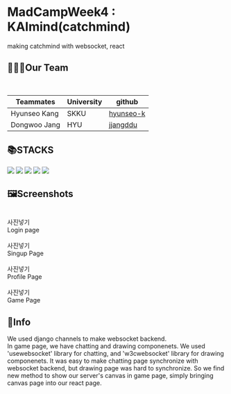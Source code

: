 # MadCampWeek4 : KAImind(catchmind)
making catchmind with websocket, react<br/>

## 🧑‍🤝‍🧑Our Team
<br/>

|Teammates|University|github|
|------|---|---|
|Hyunseo Kang|SKKU|[hyunseo-k](http://github.com/hyunseo-k)|
|Dongwoo Jang|HYU|[jjangddu](http://github.com/jjangddu)|

## 📚STACKS
<div align=left> 
<img src="https://img.shields.io/badge/java-007396?style=for-the-badge&logo=java&logoColor=white"> 
<img src="https://img.shields.io/badge/python-3776AB?style=for-the-badge&logo=python&logoColor=white"> 
<img src="https://img.shields.io/badge/javascript-F7DF1E?style=for-the-badge&logo=javascript&logoColor=black">
<img src="https://img.shields.io/badge/react-61DAFB?style=for-the-badge&logo=react&logoColor=black"> 
<img src="https://img.shields.io/badge/django-092E20?style=for-the-badge&logo=django&logoColor=white">
<br/>

## 🖼️Screenshots
<br/>
사진넣기<br/>
Login page
<br/>
<br/>
사진넣기<br/>
Singup Page
<br/>
<br/>
사진넣기<br/>
Profile Page
<br/>
<br/>
사진넣기<br/>
Game Page
<br/>


## 📖Info

We used django channels to make websocket backend. <br/>
In game page, we have chatting and drawing componenets. We used 'usewebsocket' library for chatting, and 'w3cwebsocket' library for drawing componenets. It was easy to make chatting page synchronize with websocket backend, but drawing page was hard to synchronize. So we find new method to show our server's canvas in game page, simply bringing canvas page into our react page.
<br/>
